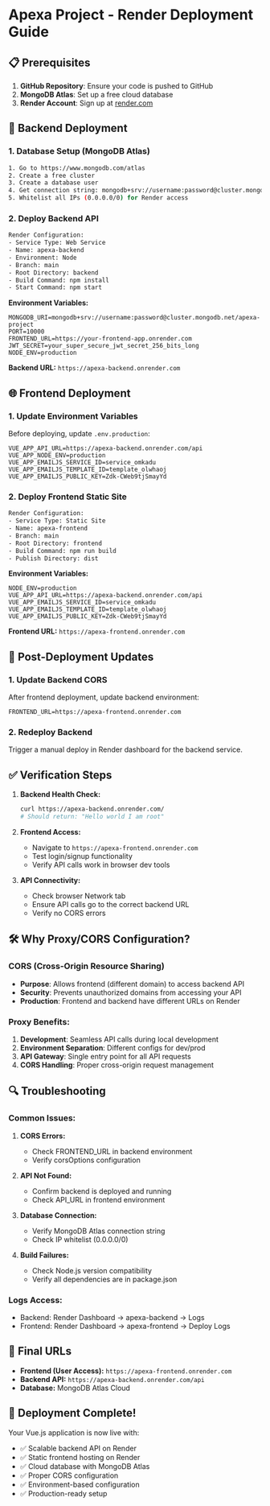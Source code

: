 # Apexa Project - Render Deployment Guide

## 📋 Prerequisites

1. **GitHub Repository**: Ensure your code is pushed to GitHub
2. **MongoDB Atlas**: Set up a free cloud database
3. **Render Account**: Sign up at [render.com](https://render.com)

## 🔧 Backend Deployment

### 1. Database Setup (MongoDB Atlas)
```bash
1. Go to https://www.mongodb.com/atlas
2. Create a free cluster
3. Create a database user
4. Get connection string: mongodb+srv://username:password@cluster.mongodb.net/apexa-project
5. Whitelist all IPs (0.0.0.0/0) for Render access
```

### 2. Deploy Backend API
```bash
Render Configuration:
- Service Type: Web Service
- Name: apexa-backend
- Environment: Node
- Branch: main
- Root Directory: backend
- Build Command: npm install
- Start Command: npm start
```

**Environment Variables:**
```env
MONGODB_URI=mongodb+srv://username:password@cluster.mongodb.net/apexa-project
PORT=10000
FRONTEND_URL=https://your-frontend-app.onrender.com
JWT_SECRET=your_super_secure_jwt_secret_256_bits_long
NODE_ENV=production
```

**Backend URL:** `https://apexa-backend.onrender.com`

## 🌐 Frontend Deployment

### 1. Update Environment Variables
Before deploying, update `.env.production`:
```env
VUE_APP_API_URL=https://apexa-backend.onrender.com/api
VUE_APP_NODE_ENV=production
VUE_APP_EMAILJS_SERVICE_ID=service_omkadu
VUE_APP_EMAILJS_TEMPLATE_ID=template_olwhaoj
VUE_APP_EMAILJS_PUBLIC_KEY=Zdk-CWeb9tjSmayYd
```

### 2. Deploy Frontend Static Site
```bash
Render Configuration:
- Service Type: Static Site
- Name: apexa-frontend
- Branch: main
- Root Directory: frontend
- Build Command: npm run build
- Publish Directory: dist
```

**Environment Variables:**
```env
NODE_ENV=production
VUE_APP_API_URL=https://apexa-backend.onrender.com/api
VUE_APP_EMAILJS_SERVICE_ID=service_omkadu
VUE_APP_EMAILJS_TEMPLATE_ID=template_olwhaoj
VUE_APP_EMAILJS_PUBLIC_KEY=Zdk-CWeb9tjSmayYd
```

**Frontend URL:** `https://apexa-frontend.onrender.com`

## 🔄 Post-Deployment Updates

### 1. Update Backend CORS
After frontend deployment, update backend environment:
```env
FRONTEND_URL=https://apexa-frontend.onrender.com
```

### 2. Redeploy Backend
Trigger a manual deploy in Render dashboard for the backend service.

## ✅ Verification Steps

1. **Backend Health Check:**
   ```bash
   curl https://apexa-backend.onrender.com/
   # Should return: "Hello world I am root"
   ```

2. **Frontend Access:**
   - Navigate to `https://apexa-frontend.onrender.com`
   - Test login/signup functionality
   - Verify API calls work in browser dev tools

3. **API Connectivity:**
   - Check browser Network tab
   - Ensure API calls go to the correct backend URL
   - Verify no CORS errors

## 🛠 Why Proxy/CORS Configuration?

### CORS (Cross-Origin Resource Sharing)
- **Purpose**: Allows frontend (different domain) to access backend API
- **Security**: Prevents unauthorized domains from accessing your API
- **Production**: Frontend and backend have different URLs on Render

### Proxy Benefits:
1. **Development**: Seamless API calls during local development
2. **Environment Separation**: Different configs for dev/prod
3. **API Gateway**: Single entry point for all API requests
4. **CORS Handling**: Proper cross-origin request management

## 🔍 Troubleshooting

### Common Issues:

1. **CORS Errors:**
   - Check FRONTEND_URL in backend environment
   - Verify corsOptions configuration

2. **API Not Found:**
   - Confirm backend is deployed and running
   - Check API_URL in frontend environment

3. **Database Connection:**
   - Verify MongoDB Atlas connection string
   - Check IP whitelist (0.0.0.0/0)

4. **Build Failures:**
   - Check Node.js version compatibility
   - Verify all dependencies are in package.json

### Logs Access:
- Backend: Render Dashboard → apexa-backend → Logs
- Frontend: Render Dashboard → apexa-frontend → Deploy Logs

## 📱 Final URLs

- **Frontend (User Access):** `https://apexa-frontend.onrender.com`
- **Backend API:** `https://apexa-backend.onrender.com/api`
- **Database:** MongoDB Atlas Cloud

## 🎉 Deployment Complete!

Your Vue.js application is now live with:
- ✅ Scalable backend API on Render
- ✅ Static frontend hosting on Render
- ✅ Cloud database with MongoDB Atlas
- ✅ Proper CORS configuration
- ✅ Environment-based configuration
- ✅ Production-ready setup